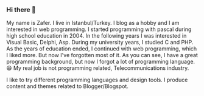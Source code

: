 ### Hi there 👋

My name is Zafer.
I live in Istanbul/Turkey. I blog as a hobby and I am interested in web programming. I started programming with pascal during high school education in 2004. In the following years I was interested in Visual Basic, Delphi, Asp. During my university years, I studied C and PHP. As the years of education ended, I continued with web programming, which I liked more. But now I've forgotten most of it. As you can see, I have a great programming background, but now I forgot a lot of programming language. 😄 My real job is not programming related, Telecommunications industry.

I like to try different programming languages and design tools. I produce content and themes related to Blogger/Blogspot.
<!--
**zaferzent/zaferzent** is a ✨ _special_ ✨ repository because its `README.md` (this file) appears on your GitHub profile.

Here are some ideas to get you started:

- 🔭 I’m currently working on ...
- 🌱 I’m currently learning ...
- 👯 I’m looking to collaborate on ...
- 🤔 I’m looking for help with ...
- 💬 Ask me about ...
- 📫 How to reach me: ...
- 😄 Pronouns: ...
- ⚡ Fun fact: ...
-->

